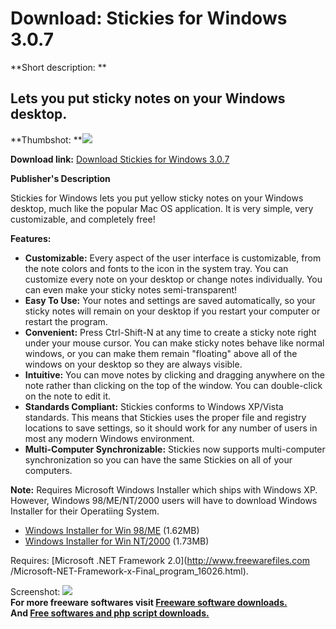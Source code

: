 # Download: Stickies for Windows 3.0.7

**Short description: **

## Lets you put sticky notes on your Windows desktop.

  
**Thumbshot: **![](http://www.freewarefiles.com/screenshot/stickies307_md.jpg)   
  
**Download link:** [Download Stickies for Windows 3.0.7](http://freesoftwares.boysofts.com/Stickies-For-Windows_program_44660.html)  
  

**Publisher's Description**  
  

Stickies for Windows lets you put yellow sticky notes on your Windows desktop,
much like the popular Mac OS application. It is very simple, very
customizable, and completely free!

**Features:**

  * **Customizable:** Every aspect of the user interface is customizable, from the note colors and fonts to the icon in the system tray. You can customize every note on your desktop or change notes individually. You can even make your sticky notes semi-transparent! 
  * **Easy To Use:** Your notes and settings are saved automatically, so your sticky notes will remain on your desktop if you restart your computer or restart the program. 
  * **Convenient:** Press Ctrl-Shift-N at any time to create a sticky note right under your mouse cursor. You can make sticky notes behave like normal windows, or you can make them remain "floating" above all of the windows on your desktop so they are always visible. 
  * **Intuitive:** You can move notes by clicking and dragging anywhere on the note rather than clicking on the top of the window. You can double-click on the note to edit it. 
  * **Standards Compliant:** Stickies conforms to Windows XP/Vista standards. This means that Stickies uses the proper file and registry locations to save settings, so it should work for any number of users in most any modern Windows environment. 
  * **Multi-Computer Synchronizable:** Stickies now supports multi-computer synchronization so you can have the same Stickies on all of your computers. 

**Note:** Requires Microsoft Windows Installer which ships with Windows XP. However, Windows 98/ME/NT/2000 users will have to download Windows Installer for their Operatiing System.

  * [Windows Installer for Win 98/ME](http://www.microsoft.com/downloads/details.aspx?familyid=cebbacd8-c094-4255-b702-de3bb768148f) (1.62MB) 
  * [Windows Installer for Win NT/2000](http://www.microsoft.com/downloads/details.aspx?FamilyID=4b6140f9-2d36-4977-8fa1-6f8a0f5dca8f) (1.73MB) 

Requires: [Microsoft .NET Framework 2.0](http://www.freewarefiles.com
/Microsoft-NET-Framework-x-Final_program_16026.html).

  
  
Screenshot: ![](http://www.freewarefiles.com/screenshot/stickies307.jpg)  
**For more freeware softwares visit [Freeware software downloads.](http://freesoftwares.boysofts.com/)**   
**And [Free softwares and php script downloads.](http://www.boysofts.com/)**

